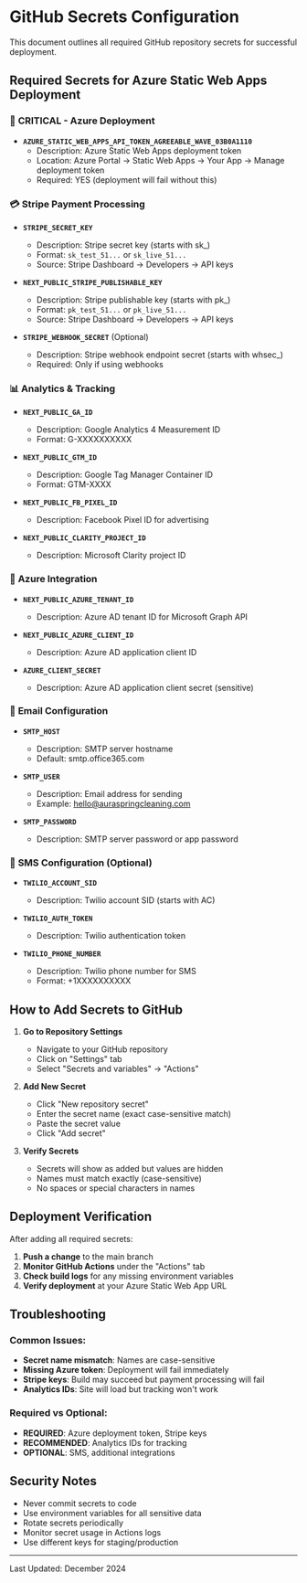 # GitHub Secrets Configuration

This document outlines all required GitHub repository secrets for successful deployment.

## Required Secrets for Azure Static Web Apps Deployment

### 🚀 **CRITICAL - Azure Deployment**
- **`AZURE_STATIC_WEB_APPS_API_TOKEN_AGREEABLE_WAVE_03B0A1110`**
  - Description: Azure Static Web Apps deployment token
  - Location: Azure Portal → Static Web Apps → Your App → Manage deployment token
  - Required: YES (deployment will fail without this)

### 💳 **Stripe Payment Processing**
- **`STRIPE_SECRET_KEY`**
  - Description: Stripe secret key (starts with sk_)
  - Format: `sk_test_51...` or `sk_live_51...`
  - Source: Stripe Dashboard → Developers → API keys

- **`NEXT_PUBLIC_STRIPE_PUBLISHABLE_KEY`**
  - Description: Stripe publishable key (starts with pk_)
  - Format: `pk_test_51...` or `pk_live_51...`
  - Source: Stripe Dashboard → Developers → API keys

- **`STRIPE_WEBHOOK_SECRET`** (Optional)
  - Description: Stripe webhook endpoint secret (starts with whsec_)
  - Required: Only if using webhooks

### 📊 **Analytics & Tracking**
- **`NEXT_PUBLIC_GA_ID`**
  - Description: Google Analytics 4 Measurement ID
  - Format: G-XXXXXXXXXX

- **`NEXT_PUBLIC_GTM_ID`**
  - Description: Google Tag Manager Container ID
  - Format: GTM-XXXX

- **`NEXT_PUBLIC_FB_PIXEL_ID`**
  - Description: Facebook Pixel ID for advertising

- **`NEXT_PUBLIC_CLARITY_PROJECT_ID`**
  - Description: Microsoft Clarity project ID

### 🔐 **Azure Integration**
- **`NEXT_PUBLIC_AZURE_TENANT_ID`**
  - Description: Azure AD tenant ID for Microsoft Graph API

- **`NEXT_PUBLIC_AZURE_CLIENT_ID`**
  - Description: Azure AD application client ID

- **`AZURE_CLIENT_SECRET`**
  - Description: Azure AD application client secret (sensitive)

### 📧 **Email Configuration**
- **`SMTP_HOST`**
  - Description: SMTP server hostname
  - Default: smtp.office365.com

- **`SMTP_USER`**
  - Description: Email address for sending
  - Example: hello@auraspringcleaning.com

- **`SMTP_PASSWORD`**
  - Description: SMTP server password or app password

### 📱 **SMS Configuration (Optional)**
- **`TWILIO_ACCOUNT_SID`**
  - Description: Twilio account SID (starts with AC)

- **`TWILIO_AUTH_TOKEN`**
  - Description: Twilio authentication token

- **`TWILIO_PHONE_NUMBER`**
  - Description: Twilio phone number for SMS
  - Format: +1XXXXXXXXXX

## How to Add Secrets to GitHub

1. **Go to Repository Settings**
   - Navigate to your GitHub repository
   - Click on "Settings" tab
   - Select "Secrets and variables" → "Actions"

2. **Add New Secret**
   - Click "New repository secret"
   - Enter the secret name (exact case-sensitive match)
   - Paste the secret value
   - Click "Add secret"

3. **Verify Secrets**
   - Secrets will show as added but values are hidden
   - Names must match exactly (case-sensitive)
   - No spaces or special characters in names

## Deployment Verification

After adding all required secrets:

1. **Push a change** to the main branch
2. **Monitor GitHub Actions** under the "Actions" tab
3. **Check build logs** for any missing environment variables
4. **Verify deployment** at your Azure Static Web App URL

## Troubleshooting

### Common Issues:
- **Secret name mismatch**: Names are case-sensitive
- **Missing Azure token**: Deployment will fail immediately
- **Stripe keys**: Build may succeed but payment processing will fail
- **Analytics IDs**: Site will load but tracking won't work

### Required vs Optional:
- **REQUIRED**: Azure deployment token, Stripe keys
- **RECOMMENDED**: Analytics IDs for tracking
- **OPTIONAL**: SMS, additional integrations

## Security Notes

- Never commit secrets to code
- Use environment variables for all sensitive data
- Rotate secrets periodically
- Monitor secret usage in Actions logs
- Use different keys for staging/production

---

Last Updated: December 2024